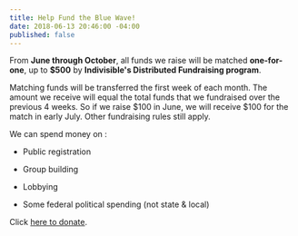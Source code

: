 ```yaml
---
title: Help Fund the Blue Wave!
date: 2018-06-13 20:46:00 -04:00
published: false
---
```


From **June through October**, all funds we raise will be matched **one-for-one**, up to **$500** by **Indivisible's Distributed Fundraising program**.

Matching funds will be transferred the first week of each month. The amount we receive will equal the total funds that we fundraised over the previous 4 weeks. So if we raise $100 in June, we will receive $100 for the match in early July.  Other fundraising rules still apply.

We can spend money on :

* Public registration

* Group building

* Lobbying

* Some federal political spending (not state & local)

Click [here to donate](https://secure.actblue.com/donate/indivisibleama411742968).
